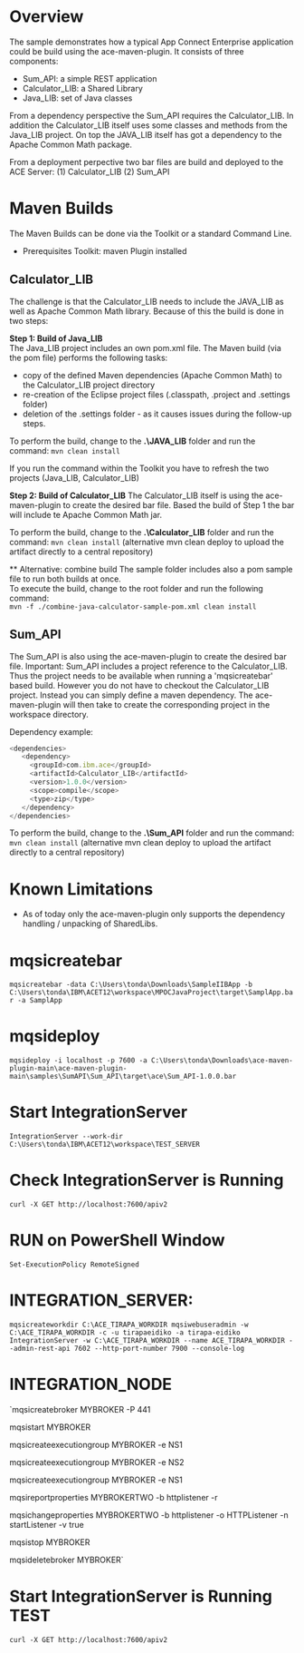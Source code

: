 # Overview 
The sample demonstrates how a typical App Connect Enterprise application could be build using the ace-maven-plugin. 
It consists of three components:  
 
- Sum_API: a simple REST application 
- Calculator_LIB: a Shared Library 
- Java_LIB: set of Java classes 

From a dependency perspective the Sum_API requires the Calculator_LIB. In addition the Calculator_LIB itself 
uses some classes and methods from the Java_LIB project. On top the JAVA_LIB itself has got a dependency to the Apache Common Math package. 

From a deployment perpective two bar files are build and deployed to the ACE Server: 
(1) Calculator_LIB 
(2) Sum_API 


# Maven Builds 
The Maven Builds can be done via the Toolkit or a standard Command Line. 
- Prerequisites Toolkit: maven Plugin installed 

## Calculator_LIB 
The challenge is that the Calculator_LIB needs to include the JAVA_LIB as well as Apache Common Math library.
Because of this the build is done in two steps:  

**Step 1: Build of Java_LIB**  
The Java_LIB project includes an own pom.xml file. The Maven build (via the pom file) performs the following tasks:
- copy of the defined Maven dependencies (Apache Common Math) to the Calculator_LIB project directory  
- re-creation of the Eclipse project files (.classpath, .project and .settings folder)
- deletion of the .settings folder - as it causes issues during the follow-up steps. 

To perform the build, change to the **.\JAVA_LIB** folder and run the command: 
`mvn clean install` 

If you run the command within the Toolkit you have to refresh the two projects (Java_LIB, Calculator_LIB) 


**Step 2: Build of Calculator_LIB** 
The Calculator_LIB itself is using the ace-maven-plugin to create the desired bar file. 
Based the build of Step 1 the bar will include te Apache Common Math jar.  

To perform the build, change to the **.\Calculator_LIB** folder and run the command: 
`mvn clean install`  (alternative mvn clean deploy to upload the artifact directly to a central repository) 

** Alternative: combine build 
The sample folder includes also a pom sample file to run both builds at once.  
To execute the build, change to the root folder and run the following command:   
`mvn -f ./combine-java-calculator-sample-pom.xml clean install`  



## Sum_API 
The Sum_API is also using the ace-maven-plugin to create the desired bar file. 
Important: Sum_API includes a project reference to the Calculator_LIB. Thus the project needs to be available when running a 'mqsicreatebar' based build. 
However you do not have to checkout the Calculator_LIB project. Instead you can simply define a maven dependency. The ace-maven-plugin will then take to create the corresponding project in the workspace directory. 

Dependency example: 

```javascript
<dependencies>
   <dependency>
     <groupId>com.ibm.ace</groupId>
     <artifactId>Calculator_LIB</artifactId>
     <version>1.0.0</version>
     <scope>compile</scope>
     <type>zip</type> 
   </dependency>
</dependencies>
```
To perform the build, change to the **.\Sum_API** folder and run the command: 
`mvn clean install`  (alternative mvn clean deploy to upload the artifact directly to a central repository) 



# Known Limitations  
- As of today only the ace-maven-plugin only supports the dependency handling / unpacking of SharedLibs. 


# mqsicreatebar  
`mqsicreatebar -data C:\Users\tonda\Downloads\SampleIIBApp -b C:\Users\tonda\IBM\ACET12\workspace\MPOCJavaProject\target\SamplApp.bar -a SamplApp` 


# mqsideploy  
`mqsideploy -i localhost -p 7600 -a C:\Users\tonda\Downloads\ace-maven-plugin-main\ace-maven-plugin-main\samples\SumAPI\Sum_API\target\ace\Sum_API-1.0.0.bar` 


# Start IntegrationServer  

`IntegrationServer --work-dir C:\Users\tonda\IBM\ACET12\workspace\TEST_SERVER`


# Check IntegrationServer  is Running

`curl -X GET http://localhost:7600/apiv2`

# RUN on PowerShell Window
`Set-ExecutionPolicy RemoteSigned`

# INTEGRATION_SERVER:

`mqsicreateworkdir C:\ACE_TIRAPA_WORKDIR
 mqsiwebuseradmin -w C:\ACE_TIRAPA_WORKDIR -c -u tirapaeidiko -a tirapa-eidiko
 IntegrationServer -w C:\ACE_TIRAPA_WORKDIR --name ACE_TIRAPA_WORKDIR --admin-rest-api 7602 --http-port-number 7900 --console-log`


# INTEGRATION_NODE

`mqsicreatebroker MYBROKER -P 441

 mqsistart MYBROKER
 
 mqsicreateexecutiongroup MYBROKER -e NS1
 
 mqsicreateexecutiongroup MYBROKER -e NS2
 
 mqsicreateexecutiongroup MYBROKER -e NS1
 
 mqsireportproperties MYBROKERTWO -b httplistener -r
 
 mqsichangeproperties MYBROKERTWO -b httplistener -o HTTPListener -n startListener -v true
 
 mqsistop MYBROKER

 mqsideletebroker MYBROKER`

# Start IntegrationServer  is Running TEST

`curl -X GET http://localhost:7600/apiv2`

